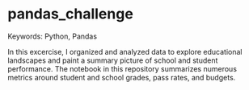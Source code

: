 # pandas_challenge

Keywords: Python, Pandas

In this excercise, I organized and analyzed data to explore educational landscapes and paint a summary picture of school and student performance. The notebook in this repository summarizes numerous metrics around student and school grades, pass rates, and budgets.
